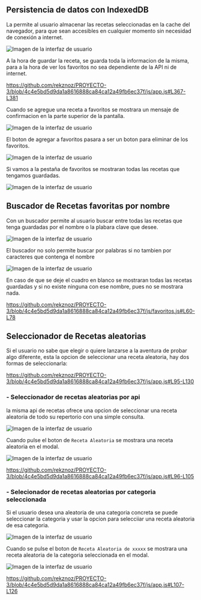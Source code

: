 ## Persistencia de datos con IndexedDB

La permite al usuario almacenar las recetas seleccionadas en la cache del navegador, para que sean accesibles en cualquier momento sin necesidad de conexión a internet.

![Imagen de la interfaz de usuario](./img/fav1.png)

A la hora de guardar la receta, se guarda toda la informacion de la misma, para a la hora de ver los favoritos no sea dependiente de la API ni de internet.

https://github.com/rekznoz/PROYECTO-3/blob/4c4e5bd5d9da1a8616888ca84ca12a49fb6ec37f/js/app.js#L367-L381

Cuando se agregue una receta a favoritos se mostrara un mensaje de confirmacion en la parte superior de la pantalla.

![Imagen de la interfaz de usuario](./img/fav2.png)

El boton de agregar a favoritos pasara a ser un boton para eliminar de los favoritos.

![Imagen de la interfaz de usuario](./img/fav3.png)

Si vamos a la pestaña de favoritos se mostraran todas las recetas que tengamos guardadas.

![Imagen de la interfaz de usuario](./img/fav4.png)

## Buscador de Recetas favoritas por nombre

Con un buscador permite al usuario buscar entre todas las recetas que tenga guardadas por el nombre o la plabara clave que desee.

![Imagen de la interfaz de usuario](./img/buscador1.png)

El buscador no solo permite buscar por palabras si no tambien por caracteres que contenga el nombre

![Imagen de la interfaz de usuario](./img/buscador2.png)

En caso de que se deje el cuadro en blanco se mostraran todas las recetas guardadas y si no existe ninguna con ese nombre, pues no se mostrara nada.

https://github.com/rekznoz/PROYECTO-3/blob/4c4e5bd5d9da1a8616888ca84ca12a49fb6ec37f/js/favoritos.js#L60-L78

## Seleccionador de Recetas aleatorias

Si el usuario no sabe que elegir o quiere lanzarse a la aventura de probar algo diferente, esta la opcion de seleccionar una receta aleatoria, hay dos formas de seleccionarla:

https://github.com/rekznoz/PROYECTO-3/blob/4c4e5bd5d9da1a8616888ca84ca12a49fb6ec37f/js/app.js#L95-L130

### - Seleccionador de recetas aleatorias por api

la misma api de recetas ofrece una opcion de seleccionar una receta aleatoria de todo su repertorio con una simple consulta.

![Imagen de la interfaz de usuario](./img/random1.png)

Cuando pulse el boton de `Receta Aleatoria` se mostrara una receta aleatoria en el modal.

![Imagen de la interfaz de usuario](./img/random2.png)

https://github.com/rekznoz/PROYECTO-3/blob/4c4e5bd5d9da1a8616888ca84ca12a49fb6ec37f/js/app.js#L96-L105

### - Selecionador de recetas aleatorias por categoria seleccionada

Si el usuario desea una aleatoria de una categoria concreta se puede seleccionar la categoria y usar la opcion para selecciiar una receta aleatoria de esa categoria.

![Imagen de la interfaz de usuario](./img/random3.png)

Cuando se pulse el boton de `Receta Aleatoria de xxxxx` se mostrara una receta aleatoria de la categoria seleccionada en el modal.

![Imagen de la interfaz de usuario](./img/random4.png)

https://github.com/rekznoz/PROYECTO-3/blob/4c4e5bd5d9da1a8616888ca84ca12a49fb6ec37f/js/app.js#L107-L126

